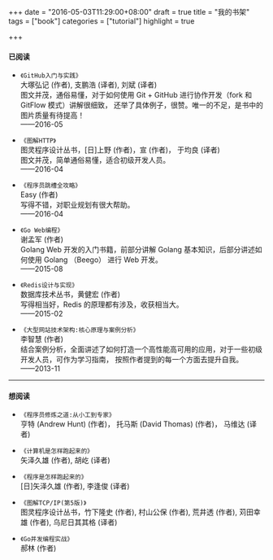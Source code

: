 +++
date = "2016-05-03T11:29:00+08:00"
draft = true
title = "我的书架"
tags = ["book"]
categories = ["tutorial"]
highlight = true

+++

#### 已阅读
 - `《GitHub入门与实践》`  
大塚弘记 (作者), 支鹏浩 (译者), 刘斌 (译者)  
图文并茂，通俗易懂，对于如何使用 Git + GitHub 进行协作开发（fork 和 GitFlow 模式）讲解很细致，
还举了具体例子，很赞。唯一的不足，是书中的图片质量有待提高！  
——2016-05  

 - `《图解HTTP》`  
图灵程序设计丛书，[日]上野 (作者)，宣 (作者)， 于均良 (译者)  
图文并茂，简单通俗易懂，适合初级开发人员。  
——2016-04  

 - `《程序员跳槽全攻略》`  
Easy (作者)  
写得不错，对职业规划有很大帮助。  
——2016-04  

 - `《Go Web编程》`  
谢孟军 (作者)  
Golang Web 开发的入门书籍，前部分讲解 Golang 基本知识，后部分讲述如何使用 Golang
（Beego） 进行 Web 开发。  
——2015-08  

 - `《Redis设计与实现》`  
数据库技术丛书，黄健宏 (作者)  
写得相当好，Redis 的原理都有涉及，收获相当大。  
——2015-02  


 - `《大型网站技术架构:核心原理与案例分析》`  
李智慧 (作者)  
结合案例分析，全面讲述了如何打造一个高性能高可用的应用，对于一些初级开发人员，可作为学习指南，
按照作者提到的每一个方面去提升自我。  
——2013-11

---

#### 想阅读
 - `《程序员修炼之道:从小工到专家》`  
亨特 (Andrew Hunt) (作者)， 托马斯 (David Thomas) (作者)， 马维达 (译者)

 - `《计算机是怎样跑起来的》`  
矢泽久雄 (作者), 胡屹 (译者)

 - `《程序是怎样跑起来的》`  
[日]矢泽久雄 (作者), 李逢俊 (译者)

 - `《图解TCP/IP(第5版)》`  
图灵程序设计丛书，竹下隆史 (作者), 村山公保 (作者), 荒井透 (作者), 苅田幸雄 (作者), 乌尼日其其格 (译者)

 - `《Go并发编程实战》`  
郝林 (作者)


